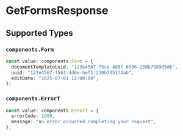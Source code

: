 # GetFormsResponse


## Supported Types

### `components.Form`

```typescript
const value: components.Form = {
  documentTemplateUuid: "123e4567-f5ce-488f-8936-230b7989d5db",
  uuid: "123e4567-f561-4d6e-bef1-230b7451f2ab",
  editDate: "2025-07-01 12:00:00",
};
```

### `components.ErrorT`

```typescript
const value: components.ErrorT = {
  errorCode: 1000,
  message: "An error occurred completing your request",
};
```

